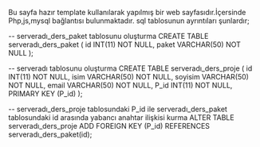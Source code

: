 Bu sayfa hazır template kullanılarak yapılmış bir web sayfasıdır.İçersinde Php,js,mysql bağlantısı bulunmaktadır.
sql tablosunun ayrıntıları şunlardır;

-- serveradı_ders_paket tablosunu oluşturma
CREATE TABLE serveradı_ders_paket (
    id INT(11) NOT NULL,
    paket VARCHAR(50) NOT NULL
);

-- serveradı tablosunu oluşturma
CREATE TABLE serveradı_ders_proje (
    id INT(11) NOT NULL,
    isim VARCHAR(50) NOT NULL,
    soyisim VARCHAR(50) NOT NULL,
    email VARCHAR(50) NOT NULL,
    P_id INT(11) NOT NULL,
    PRIMARY KEY (P_id)
);

-- serveradı_ders_proje tablosundaki P_id ile serveradı_ders_paket tablosundaki id arasında yabancı anahtar ilişkisi kurma
ALTER TABLE serveradı_ders_proje
ADD FOREIGN KEY (P_id) REFERENCES serveradı_ders_paket(id);
